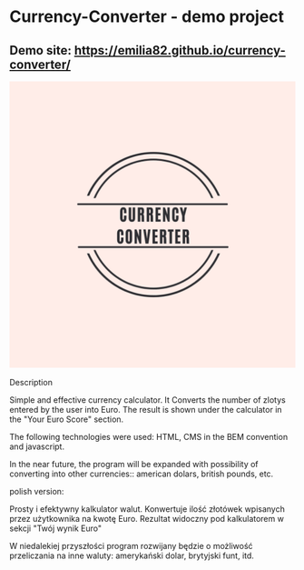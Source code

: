 # Currency-Converter - demo project 

## Demo site: https://emilia82.github.io/currency-converter/

![Tekst](https://github.com/emilia82/currency-converter/blob/main/image/cc.png?raw=true)

Description

Simple and effective currency calculator. It Converts the number of zlotys entered by the user into Euro. 
The result is shown under the calculator in the "Your Euro Score" section.

The following technologies were used: HTML, CMS in the BEM convention and javascript.

In the near future, the program will be expanded with possibility of converting 
into other currencies:: american dolars, british pounds, etc.

polish version: 

Prosty i efektywny kalkulator walut. Konwertuje ilość złotówek wpisanych przez użytkownika na kwotę Euro.
Rezultat widoczny pod kalkulatorem w sekcji "Twój wynik Euro"

W niedalekiej przyszłości program rozwijany będzie o możliwość przeliczania na inne waluty: 
amerykański dolar, brytyjski funt, itd.
